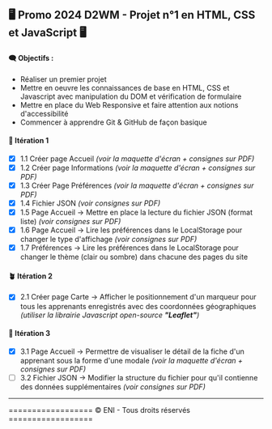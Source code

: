 ## :desktop_computer: Promo 2024 D2WM - Projet n°1 en HTML, CSS et JavaScript :desktop_computer:

####  :left_speech_bubble: **Objectifs** :

* Réaliser un premier projet
* Mettre en oeuvre les connaissances de base en HTML, CSS et Javascript avec manipulation du DOM et vérification de formulaire
* Mettre en place du Web Responsive et faire attention aux notions d'accessibilité
* Commencer à apprendre Git & GitHub de façon basique

#### :seedling:  **Itération 1**
- [x] 1.1 Créer page Accueil *(voir la maquette d'écran + consignes sur PDF)*
- [x] 1.2 Créer page Informations *(voir la maquette d'écran + consignes sur PDF)*
- [x] 1.3 Créer Page Préférences *(voir la maquette d'écran + consignes sur PDF)*
- [x] 1.4 Fichier JSON *(voir consignes sur PDF)*
- [x] 1.5 Page Accueil -> Mettre en place la lecture du fichier JSON (format liste) *(voir consignes sur PDF)*
- [x] 1.6 Page Accueil -> Lire les préférences dans le LocalStorage pour changer le type d'affichage *(voir consignes sur PDF)*
- [x] 1.7 Préférences -> Lire les préférences dans le LocalStorage pour changer le thème (clair ou sombre) dans chacune des pages du site

#### :potted_plant:  **Itération 2**
- [x] 2.1 Créer page Carte -> Afficher le positionnement d'un marqueur pour tous les apprenants enregistrés avec des coordonnées géographiques *(utiliser la librairie Javascript open-source **"Leaflet"**)*

#### :palm_tree:  **Itération 3**
- [x] 3.1 Page Accueil -> Permettre de visualiser le détail de la fiche d'un apprenant sous la forme d'une modale *(voir la maquette d'écran + consignes sur PDF)*
- [ ] 3.2 Fichier JSON -> Modifier la structure du fichier pour qu'il contienne des données supplémentaires *(voir consignes sur PDF)*

---
================== &copy; ENI - Tous droits réservés ==================
